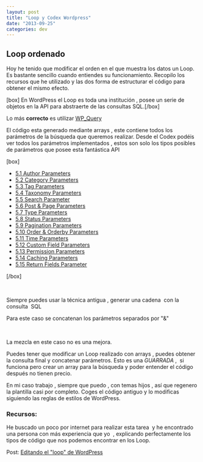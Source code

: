 ```yaml
---
layout: post
title: "Loop y Codex Wordpress"
date: "2013-09-25"
categories: dev
---
```


## Loop ordenado

Hoy he tenido que modificar el orden en el que muestra los datos un Loop. Es bastante sencillo cuando entiendes su funcionamiento. Recopilo los recursos que he utilizado y las dos forma de estructurar el código para obtener el mismo efecto.

\[box\] En WordPress el Loop es toda una institución , posee un serie de objetos en la API para abstraerte de las consultas SQL.\[/box\]

Lo más **correcto** es utilizar [WP\_Query](codex.wordpress.org/Class_Reference/WP_Query "codex WP_Query")

El código esta generado mediante arrays , este contiene todos los parámetros de la búsqueda que queremos realizar. Desde el Codex podéis ver todos los parámetros implementados , estos son solo los tipos posibles de parámetros que posee esta fantástica API

\[box\]

- [5.1 Author Parameters]("#)
- [5.2 Category Parameters]("#)
- [5.3 Tag Parameters]("#)
- [5.4 Taxonomy Parameters]("#)
- [5.5 Search Parameter]("#)
- [5.6 Post & Page Parameters]("#)
- [5.7 Type Parameters]("#)
- [5.8 Status Parameters]("#)
- [5.9 Pagination Parameters]("#)
- [5.10 Order & Orderby Parameters]("#)
- [5.11 Time Parameters]("#)
- [5.12 Custom Field Parameters]("#)
- [5.13 Permission Parameters]("#)
- [5.14 Caching Parameters]("#)
- [5.15 Return Fields Parameter]("#)

\[/box\]

 

Siempre puedes usar la técnica antigua , generar una cadena  con la consulta  SQL

Para este caso se concatenan los parámetros separados por "&"

 

La mezcla en este caso no es una mejora.

Puedes tener que modificar un Loop realizado con arrays , puedes obtener la consulta final y concatenar parámetros. Esto es una _GUARRADA_ ,  si funciona pero crear un array para la búsqueda y poder entender el código después no tienen precio.

En mi caso trabajo , siempre que puedo , con temas hijos , así que regenero la plantilla casi por completo. Coges el código antiguo y lo modificas siguiendo las reglas de estilos de WordPress.

### Recursos:

He buscado un poco por internet para realizar esta tarea  y he encontrado una persona con más experiencia que yo  , explicando perfectamente los tipos de código que nos podemos encontrar en los Loop.

Post: [Editando el "loop" de WordPress](https://hbravo.com/editar-loop-wordpres/ "Editando el “loop” de WordPress")
